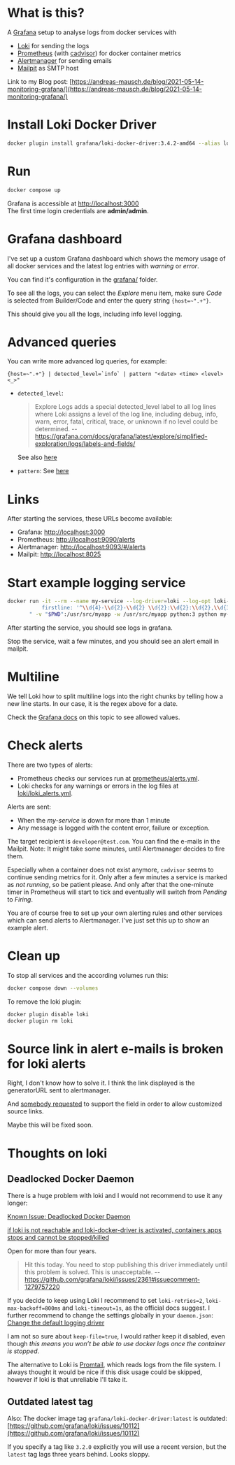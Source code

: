 # What is this?

A [Grafana](https://grafana.com/oss/) setup to analyse logs from docker services with

- [Loki](https://grafana.com/oss/loki/) for sending the logs
- [Prometheus](https://prometheus.io/) (with [cadvisor](https://github.com/google/cadvisor)) for docker container metrics  
- [Alertmanager](https://prometheus.io/docs/alerting/latest/alertmanager/) for sending emails  
- [Mailpit](https://mailpit.axllent.org/) as SMTP host  

Link to my Blog post:
[https://andreas-mausch.de/blog/2021-05-14-monitoring-grafana/](https://andreas-mausch.de/blog/2021-05-14-monitoring-grafana/)

# Install Loki Docker Driver

```bash
docker plugin install grafana/loki-docker-driver:3.4.2-amd64 --alias loki --grant-all-permissions
```

# Run

```bash
docker compose up
```

Grafana is accessible at [http://localhost:3000](http://localhost:3000)  
The first time login credentials are **admin/admin**.

# Grafana dashboard

I've set up a custom Grafana dashboard which shows the memory usage of all
docker services and the latest log entries with *warning* or *error*.

You can find it's configuration in the [grafana/](grafana/) folder.

To see all the logs, you can select the *Explore* menu item,
make sure *Code* is selected from Builder/Code and enter the query string
`{host=~".+"}`.

This should give you all the logs, including info level logging.

# Advanced queries

You can write more advanced log queries, for example:

```logql
{host=~".+"} | detected_level=`info` | pattern "<date> <time> <level> <_>"
```

- `detected_level`:
  > Explore Logs adds a special detected_level label to all log lines where Loki assigns a level of the log line, including debug, info, warn, error, fatal, critical, trace, or unknown if no level could be determined.
  > -- https://grafana.com/docs/grafana/latest/explore/simplified-exploration/logs/labels-and-fields/
  
  See also [here](https://github.com/grafana/grafana/issues/87564)
- `pattern`:
  See [here](https://grafana.com/blog/2021/08/09/new-in-loki-2.3-logql-pattern-parser-makes-it-easier-to-extract-data-from-unstructured-logs/)

# Links

After starting the services, these URLs become available:

- Grafana: [http://localhost:3000](http://localhost:3000)
- Prometheus: [http://localhost:9090/alerts](http://localhost:9090/alerts)
- Alertmanager: [http://localhost:9093/#/alerts](http://localhost:9093/#/alerts)
- Mailpit: [http://localhost:8025](http://localhost:8025)

# Start example logging service

```bash
docker run -it --rm --name my-service --log-driver=loki --log-opt loki-url="http://localhost:3100/loki/api/v1/push" --log-opt loki-pipeline-stages="- multiline:
           firstline: '^\\d{4}-\\d{2}-\\d{2} \\d{2}:\\d{2}:\\d{2},\\d{3}'
       " -v "$PWD":/usr/src/myapp -w /usr/src/myapp python:3 python my-service.py
```

After starting the service, you should see logs in grafana.

Stop the service, wait a few minutes, and you should see an alert email in mailpit.

# Multiline

We tell Loki how to split multiline logs into the right chunks by telling how a new line starts.
In our case, it is the regex above for a date.

Check the [Grafana docs](https://grafana.com/docs/loki/latest/clients/promtail/stages/multiline/) on this topic to see allowed values.

# Check alerts

There are two types of alerts:

- Prometheus checks our services run at [prometheus/alerts.yml](prometheus/alerts.yml).
- Loki checks for any warnings or errors in the log files at [loki/loki_alerts.yml](loki/loki_alerts.yml).

Alerts are sent:
- When the *my-service* is down for more than 1 minute
- Any message is logged with the content error, failure or exception.

The target recipient is `developer@test.com`.
You can find the e-mails in the Mailpit.
Note: It might take some minutes, until Alertmanager decides to fire them.

Especially when a container does not exist anymore, `cadvisor` seems to continue sending
metrics for it. Only after a few minutes a service is marked as *not running*, so be patient please.
And only after that the one-minute timer in Prometheus will start to tick and
eventually will switch from *Pending* to *Firing*.

You are of course free to set up your own alerting rules
and other services which can send alerts to Alertmanager.
I've just set this up to show an example alert.

# Clean up

To stop all services and the according volumes run this:

```bash
docker compose down --volumes
```

To remove the loki plugin:

```bash
docker plugin disable loki
docker plugin rm loki
```

# Source link in alert e-mails is broken for loki alerts

Right, I don't know how to solve it.
I think the link displayed is the generatorURL sent to alertmanager.

And [somebody requested](https://github.com/grafana/loki/issues/3119#issuecomment-776453889)
to support the field in order to allow customized source links.

Maybe this will be fixed soon.

# Thoughts on loki

## Deadlocked Docker Daemon

There is a huge problem with loki and I would not recommend to use it any longer:

[Known Issue: Deadlocked Docker Daemon](https://grafana.com/docs/loki/latest/send-data/docker-driver/#known-issue-deadlocked-docker-daemon)

[if loki is not reachable and loki-docker-driver is activated, containers apps stops and cannot be stopped/killed](https://github.com/grafana/loki/issues/2361)

Open for more than four years.

> Hit this today. You need to stop publishing this driver immediately until this problem is solved. This is unacceptable.
> -- https://github.com/grafana/loki/issues/2361#issuecomment-1279757220

If you decide to keep using Loki I recommend to set `loki-retries=2`, `loki-max-backoff=800ms` and `loki-timeout=1s`,
as the official docs suggest.
I further recommend to change the settings globally in your `daemon.json`:
[Change the default logging driver](https://grafana.com/docs/loki/latest/send-data/docker-driver/configuration/#change-the-default-logging-driver)

I am not so sure about `keep-file=true`, I would rather keep it disabled,
even though *this means you won’t be able to use docker logs once the container is stopped*.

The alternative to Loki is [Promtail](https://grafana.com/docs/loki/latest/send-data/promtail/configuration/#docker),
which reads logs from the file system.
I always thought it would be nice if this disk usage could be skipped, however if loki is that unreliable I'll take it.

## Outdated latest tag

Also: The docker image tag `grafana/loki-docker-driver:latest` is outdated:
[https://github.com/grafana/loki/issues/10112](https://github.com/grafana/loki/issues/10112)

If you specify a tag like `3.2.0` explicitly you will use a recent version,
but the `latest` tag lags three years behind.
Looks sloppy.
